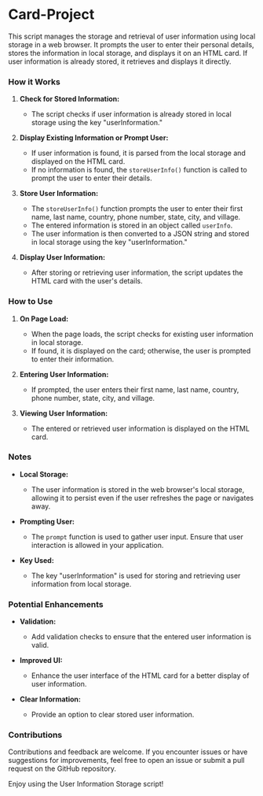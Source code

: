 # Card-Project

This script manages the storage and retrieval of user information using local storage in a web browser. It prompts the user to enter their personal details, stores the information in local storage, and displays it on an HTML card. If user information is already stored, it retrieves and displays it directly.

### How it Works

1. **Check for Stored Information:**
   - The script checks if user information is already stored in local storage using the key "userInformation."

2. **Display Existing Information or Prompt User:**
   - If user information is found, it is parsed from the local storage and displayed on the HTML card.
   - If no information is found, the `storeUserInfo()` function is called to prompt the user to enter their details.

3. **Store User Information:**
   - The `storeUserInfo()` function prompts the user to enter their first name, last name, country, phone number, state, city, and village.
   - The entered information is stored in an object called `userInfo`.
   - The user information is then converted to a JSON string and stored in local storage using the key "userInformation."

4. **Display User Information:**
   - After storing or retrieving user information, the script updates the HTML card with the user's details.

### How to Use

1. **On Page Load:**
   - When the page loads, the script checks for existing user information in local storage.
   - If found, it is displayed on the card; otherwise, the user is prompted to enter their information.

2. **Entering User Information:**
   - If prompted, the user enters their first name, last name, country, phone number, state, city, and village.

3. **Viewing User Information:**
   - The entered or retrieved user information is displayed on the HTML card.

### Notes

- **Local Storage:**
  - The user information is stored in the web browser's local storage, allowing it to persist even if the user refreshes the page or navigates away.

- **Prompting User:**
  - The `prompt` function is used to gather user input. Ensure that user interaction is allowed in your application.

- **Key Used:**
  - The key "userInformation" is used for storing and retrieving user information from local storage.

### Potential Enhancements

- **Validation:**
  - Add validation checks to ensure that the entered user information is valid.

- **Improved UI:**
  - Enhance the user interface of the HTML card for a better display of user information.

- **Clear Information:**
  - Provide an option to clear stored user information.

### Contributions

Contributions and feedback are welcome. If you encounter issues or have suggestions for improvements, feel free to open an issue or submit a pull request on the GitHub repository.

Enjoy using the User Information Storage script!

